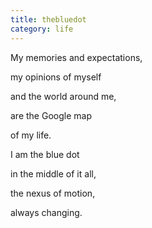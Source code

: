 ```yaml
---
title: thebluedot
category: life
---
```


﻿My memories and expectations,  
my opinions of myself  
and the world around me,  
are the Google map  
of my life.  
  
  
I am the blue dot  
in the middle of it all,  
the nexus of motion,  
always changing.  
